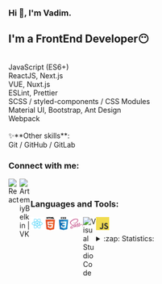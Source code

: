 ### Hi 👋, I'm Vadim.
## I'm a FrontEnd Developer😶
<br />
JavaScript (ES6+)
<br />
ReactJS, Next.js
<br />
VUE, Nuxt.js
<br />
ESLint, Prettier
<br />
SCSS / styled-components / CSS Modules
<br />
Material UI, Bootstrap, Ant Design
<br />
Webpack
<br />
<br />
✨**Other skills**:
<br />
Git / GitHub / GitLab

### Connect with me:
[<img align="left" alt="React" width="22px" src="https://upload.wikimedia.org/wikipedia/commons/7/79/HeadHunter_logo.png" />][hh]
[<img align="left" alt="ArtemiyBelkin | VK" width="22px" src="https://upload.wikimedia.org/wikipedia/commons/thumb/8/83/Telegram_2019_Logo.svg/1024px-Telegram_2019_Logo.svg.png" />][tg]

<br />

### Languages and Tools:

<img align="left" alt="React" width="26px" src="https://raw.githubusercontent.com/github/explore/80688e429a7d4ef2fca1e82350fe8e3517d3494d/topics/react/react.png" />
<img align="left" alt="HTML5" width="26px" src="https://raw.githubusercontent.com/github/explore/80688e429a7d4ef2fca1e82350fe8e3517d3494d/topics/html/html.png" />
<img align="left" alt="CSS3" width="26px" src="https://raw.githubusercontent.com/github/explore/80688e429a7d4ef2fca1e82350fe8e3517d3494d/topics/css/css.png" />
<img align="left" alt="Sass" width="26px" src="https://raw.githubusercontent.com/github/explore/80688e429a7d4ef2fca1e82350fe8e3517d3494d/topics/sass/sass.png" />
<img align="left" alt="Visual Studio Code" width="26px" src="https://upload.wikimedia.org/wikipedia/commons/thumb/c/c0/WebStorm_Icon.svg/1024px-WebStorm_Icon.svg.png" />
<img align="left" alt="JavaScript" width="26px" src="https://raw.githubusercontent.com/github/explore/80688e429a7d4ef2fca1e82350fe8e3517d3494d/topics/javascript/javascript.png" />
<br />
<br />


<details>
  <summary>:zap: Statistics:</summary>
   <img align="left" alt="codeSTACKr's GitHub Stats" src="https://github-readme-stats.vercel.app/api/top-langs/?username=VadimTs12&langs_count=8&layout=compact" />
    <br />
    <img align="left" alt="codeSTACKr's GitHub Stats" src="https://github-readme-stats.vercel.app/api?username=VadimTs12&show_icons=true" />
</details>

[tg]: https://t.me/VadimT92
[hh]: https://hh.ru/resume/0924032dff09946f540039ed1f4a6e44357430

